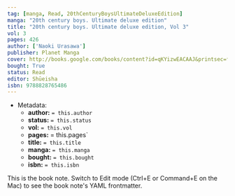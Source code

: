 ```yaml
---
tag: [manga, Read, 20thCenturyBoysUltimateDeluxeEdition]
manga: "20th century boys. Ultimate deluxe edition"
title: "20th century boys. Ultimate deluxe edition, Vol 3"
vol: 3
pages: 426
author: ['Naoki Urasawa']
publisher: Planet Manga
cover: http://books.google.com/books/content?id=qKYizwEACAAJ&printsec=frontcover&img=1&zoom=1&source=gbs_api
bought: True
status: Read
editor: Shūeisha
isbn: 9788828765486
---
```


- Metadata:
    - **author:** `= this.author`
    - **status:** `= this.status`
    - **vol:** `= this.vol`
    - **pages:** = this.pages`
    - **title:** `= this.title`
    - **manga:** `= this.manga`
    - **bought:** `= this.bought`
    - **isbn:** `= this.isbn`


This is the book note. Switch to Edit mode (Ctrl+E or Command+E on the Mac) to see the book note's YAML frontmatter.